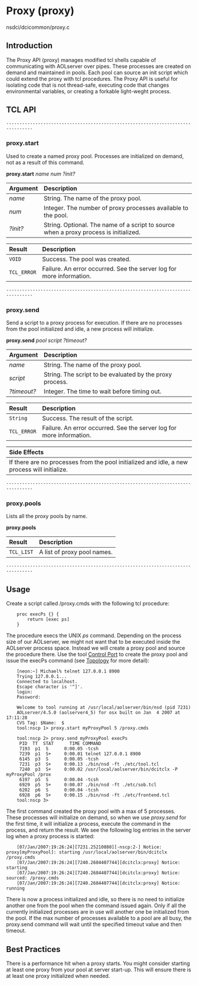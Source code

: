 # Proxy (proxy) #
nsdci/dcicommon/proxy.c

## Introduction ##
The Proxy API (proxy) manages modified tcl shells capable of communicating with AOLserver over pipes. These processes are created on demand and maintained in pools. Each pool can source an init script which could extend the proxy with tcl procedures. The Proxy API is useful for isolating code that is not thread-safe, executing code that changes environmental variables, or creating a forkable light-weght process.

## TCL API ##
```
--------------------------------------------------------------------------------
```
### proxy.start ###
Used to create a named proxy pool.  Processes are initialized on demand, not as a result of this command.

**proxy.start** _name num ?init?_

| **Argument** | **Description** |
|:-------------|:----------------|
| _name_       | String. The name of the proxy pool. |
| _num_        | Integer. The number of proxy processes available to the pool. |
| _?init?_     | String. Optional. The name of a script to source when a proxy process is initialized. |


| **Result** | **Description** |
|:-----------|:----------------|
| `VOID`     | Success. The pool was created. |
| `TCL_ERROR` | Failure. An error occurred. See the server log for more information. |

```
--------------------------------------------------------------------------------
```

### proxy.send ###
Send a script to a proxy process for execution. If there are no processes from the pool initialized and idle, a new  process will initialize.

**proxy.send** _pool script ?timeout?_

| **Argument** | **Description** |
|:-------------|:----------------|
| _name_       | String. The name of the proxy pool. |
| _script_     | String. The script to be evaluated by the proxy process. |
| _?timeout?_  | Integer. The time to wait before timing out. |


| **Result** | **Description** |
|:-----------|:----------------|
| `String`   | Success. The result of the script. |
| `TCL_ERROR` | Failure. An error occurred. See the server log for more information. |

| **Side Effects** |
|:-----------------|
| If there are no processes from the pool initialized and idle, a new process will initialize. |

```
--------------------------------------------------------------------------------
```

### proxy.pools ###
Lists all the proxy pools by name.

**proxy.pools**

| **Result** | **Description** |
|:-----------|:----------------|
| `TCL_LIST` | A list of proxy pool names. |

```
--------------------------------------------------------------------------------
```

## Usage ##
Create a script called /proxy.cmds with the following tcl procedure:

```
    proc execPs {} {
        return [exec ps]
    }
```

The procedure execs the UNIX _ps_ command.  Depending on the process size of our AOLserver, we might not want that to be executed inside the AOLserver process space.  Instead we will create a proxy pool and source the procedure there. Use the tool [Control Port](http://code.google.com/p/aolserver/wiki/nscp) to create the proxy pool and issue the execPs command (see [Topology](Topology.md) for more detail):

```
    [neon:~] Michael% telnet 127.0.0.1 8900
    Trying 127.0.0.1...
    Connected to localhost.
    Escape character is '^]'.
    login: 
    Password:

    Welcome to tool running at /usr/local/aolserver/bin/nsd (pid 7231)
    AOLserver/4.5.0 (aolserver4_5) for osx built on Jan  4 2007 at 17:11:28
    CVS Tag: $Name:  $
    tool:nscp 1> proxy.start myProxyPool 5 /proxy.cmds

    tool:nscp 2> proxy.send myProxyPool execPs
     PID  TT  STAT      TIME COMMAND
     7193  p1  S      0:00.05 -tcsh
     7239  p1  S+     0:00.01 telnet 127.0.0.1 8900
     6145  p3  S      0:00.05 -tcsh
     7231  p3  S+     0:00.13 ./bin/nsd -ft ./etc/tool.tcl
     7240  p3  S+     0:00.02 /usr/local/aolserver/bin/dcitclx -P myProxyPool /prox
     6197  p5  S      0:00.04 -tcsh
     6929  p5  S+     0:00.07 ./bin/nsd -ft ./etc/sob.tcl
     6202  p6  S      0:00.04 -tcsh
     6928  p6  S+     0:00.15 ./bin/nsd -ft ./etc/frontend.tcl
    tool:nscp 3>
```

The first command created the proxy pool with a max of 5 processes.  These processes will initialize on demand, so when we use _proxy.send_ for the first time, it will initialize a process, execute the command in the process, and return the result.  We see the following log entries in the server log when a proxy process is started:

```
    [07/Jan/2007:19:26:24][7231.25210880][-nscp:2-] Notice: proxy[myProxyPool]: starting /usr/local/aolserver/bin/dcitclx /proxy.cmds
    [07/Jan/2007:19:26:24][7240.2684407744][dcitclx:proxy] Notice: starting
    [07/Jan/2007:19:26:24][7240.2684407744][dcitclx:proxy] Notice: sourced: /proxy.cmds
    [07/Jan/2007:19:26:24][7240.2684407744][dcitclx:proxy] Notice: running
```

There is now a process initialized and idle, so there is no need to initialize another one from the pool when the command issued again. Only if all the currently initialized processes are in use will another one be initialized from the pool.  If the max number of processes available to a pool are all busy, the proxy.send command will wait until the specified timeout value and then timeout.

## Best Practices ##
There is a performance hit when a proxy starts. You might consider starting at least one proxy from your pool at server start-up. This will ensure there is at least one proxy initialized when needed.